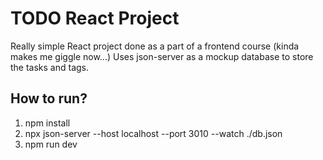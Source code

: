 # TODO React Project
Really simple React project done as a part of a frontend course (kinda makes me giggle now...)
Uses json-server as a mockup database to store the tasks and tags.

## How to run?
1. npm install
2. npx json-server --host localhost --port 3010 --watch ./db.json
3. npm run dev
